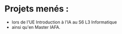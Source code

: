 # Projets menés :  
- lors de l'UE Introduction à l'IA au S6 L3 Informatique   
- ainsi qu'en Master IAFA.  
